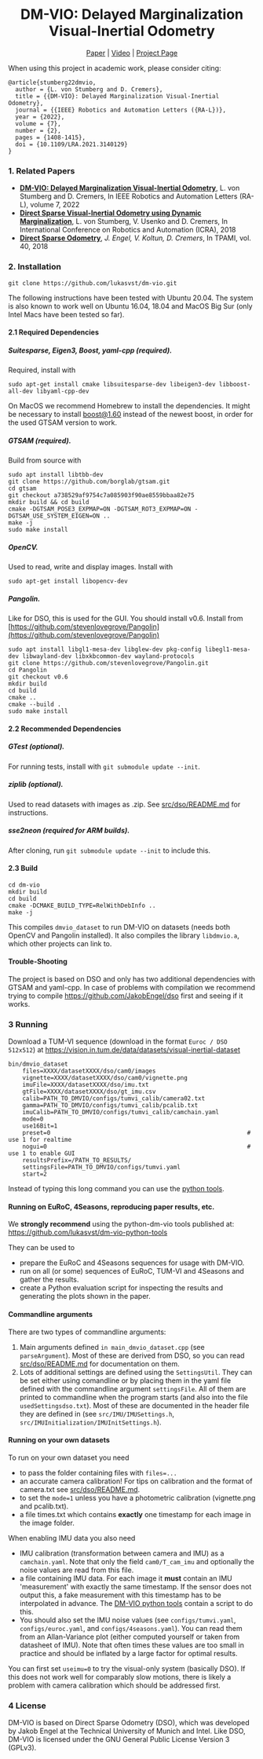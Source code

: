 <h1 align="center">DM-VIO: Delayed Marginalization<br/> Visual-Inertial Odometry </h1>

<p align="center">
<a href="https://vision.in.tum.de/_media/research/vslam/dm-vio/dm-vio.pdf">Paper</a> | <a href="https://youtu.be/7iep3BvcJPU">Video</a> | <a href="http://vision.in.tum.de/dm-vio">Project Page</a>
</p>

When using this project in academic work, please consider citing:

    @article{stumberg22dmvio,
      author = {L. von Stumberg and D. Cremers},
      title = {{DM-VIO}: Delayed Marginalization Visual-Inertial Odometry},
      journal = {{IEEE} Robotics and Automation Letters ({RA-L})},
      year = {2022},
      volume = {7},
      number = {2},
      pages = {1408-1415},
      doi = {10.1109/LRA.2021.3140129}
    }

### 1. Related Papers
* **[DM-VIO: Delayed Marginalization Visual-Inertial Odometry](https://vision.in.tum.de/dm-vio)**, L. von Stumberg and D. Cremers, In IEEE Robotics and Automation Letters (RA-L), volume 7, 2022
* **[Direct Sparse Visual-Inertial Odometry using Dynamic Marginalization](https://vision.in.tum.de/vi-dso)**, L. von Stumberg, V. Usenko and D. Cremers, In International Conference on Robotics and Automation (ICRA), 2018
* **[Direct Sparse Odometry](https://vision.in.tum.de/dso)**, *J. Engel, V. Koltun, D. Cremers*, In  TPAMI, vol. 40, 2018

### 2. Installation

	git clone https://github.com/lukasvst/dm-vio.git

The following instructions have been tested with Ubuntu 20.04.
The system is also known to work well on Ubuntu 16.04, 18.04 and MacOS Big Sur (only Intel Macs have been tested so far).

#### 2.1 Required Dependencies 

##### Suitesparse, Eigen3, Boost, yaml-cpp (required).
Required, install with

    sudo apt-get install cmake libsuitesparse-dev libeigen3-dev libboost-all-dev libyaml-cpp-dev

On MacOS we recommend Homebrew to install the dependencies. It might be necessary
to install boost@1.60 instead of the newest boost, in order for the used GTSAM version to work.


##### GTSAM (required).
Build from source with

    sudo apt install libtbb-dev
    git clone https://github.com/borglab/gtsam.git
    cd gtsam
    git checkout a738529af9754c7a085903f90ae8559bbaa82e75
    mkdir build && cd build
    cmake -DGTSAM_POSE3_EXPMAP=ON -DGTSAM_ROT3_EXPMAP=ON -DGTSAM_USE_SYSTEM_EIGEN=ON ..
    make -j
    sudo make install

##### OpenCV.
Used to read, write and display images.
Install with

	sudo apt-get install libopencv-dev


##### Pangolin.
Like for DSO, this is used for the GUI. You should install v0.6.
Install from [https://github.com/stevenlovegrove/Pangolin](https://github.com/stevenlovegrove/Pangolin)


	sudo apt install libgl1-mesa-dev libglew-dev pkg-config libegl1-mesa-dev libwayland-dev libxkbcommon-dev wayland-protocols
	git clone https://github.com/stevenlovegrove/Pangolin.git
	cd Pangolin
	git checkout v0.6
	mkdir build
	cd build
	cmake ..
	cmake --build .
	sudo make install
	
	 

#### 2.2 Recommended Dependencies

##### GTest (optional).
For running tests, install with `git submodule update --init`.

##### ziplib (optional).
Used to read datasets with images as .zip.
See [src/dso/README.md](src/dso/README.md) for instructions.

##### sse2neon (required for ARM builds).
After cloning, run `git submodule update --init` to include this. 

#### 2.3 Build

    cd dm-vio
    mkdir build
    cd build
    cmake -DCMAKE_BUILD_TYPE=RelWithDebInfo ..
    make -j

This compiles `dmvio_dataset` to run DM-VIO on datasets (needs both OpenCV and Pangolin installed).
It also compiles the library `libdmvio.a`, which other projects can link to.

#### Trouble-Shooting
The project is based on DSO and only has two additional dependencies with GTSAM and yaml-cpp.
In case of problems with compilation we recommend trying to compile https://github.com/JakobEngel/dso 
first and seeing if it works. 

### 3 Running
Download a TUM-VI sequence (download in the format `Euroc / DSO 512x512`) at https://vision.in.tum.de/data/datasets/visual-inertial-dataset

    bin/dmvio_dataset
        files=XXXX/datasetXXXX/dso/cam0/images              
        vignette=XXXX/datasetXXXX/dso/cam0/vignette.png
        imuFile=XXXX/datasetXXXX/dso/imu.txt
        gtFile=XXXX/datasetXXXX/dso/gt_imu.csv
        calib=PATH_TO_DMVIO/configs/tumvi_calib/camera02.txt
        gamma=PATH_TO_DMVIO/configs/tumvi_calib/pcalib.txt
        imuCalib=PATH_TO_DMVIO/configs/tumvi_calib/camchain.yaml
        mode=0
        use16Bit=1
        preset=0                                                        # use 1 for realtime
        nogui=0                                                         # use 1 to enable GUI
        resultsPrefix=/PATH_TO_RESULTS/
        settingsFile=PATH_TO_DMVIO/configs/tumvi.yaml
        start=2                                                         

Instead of typing this long command you can use the [python tools](https://github.com/lukasvst/dm-vio-python-tools).

#### Running on EuRoC, 4Seasons, reproducing paper results, etc.
We **strongly recommend** using the python-dm-vio tools published at: https://github.com/lukasvst/dm-vio-python-tools

They can be used to
* prepare the EuRoC and 4Seasons sequences for usage with DM-VIO.
* run on all (or some) sequences of EuRoC, TUM-VI and 4Seasons and gather the results.
* create a Python evaluation script for inspecting the results and generating the plots shown in the paper.

#### Commandline arguments
There are two types of commandline arguments:
1. Main arguments defined `in main_dmvio_dataset.cpp` (see `parseArgument`). Most of these are derived from 
DSO, so you can read [src/dso/README.md](src/dso/README.md) for documentation on them. 
2. Lots of additional settings are defined using the `SettingsUtil`. They can be set either using comandline
or by placing them in the yaml file defined with the commandline argument `settingsFile`.
All of them are printed to commandline when the program starts (and also into the file `usedSettingsdso.txt`).
Most of these are documented in the header file they are defined in 
(see `src/IMU/IMUSettings.h`, `src/IMUInitialization/IMUInitSettings.h`).

#### Running on your own datasets
To run on your own dataset you need
* to pass the folder containing files with `files=...`
* an accurate camera calibration! For tips on calibration and the format of camera.txt see 
[src/dso/README.md](src/dso/README.md).
* to set the `mode=1` unless you have a photometric calibration (vignette.png and pcalib.txt).
* a file times.txt which contains **exactly** one timestamp for each image in the image folder.

When enabling IMU data you also need

* IMU calibration (transformation between camera and IMU) as a `camchain.yaml`. Note that only the field `cam0/T_cam_imu`
and optionally the noise values are read from this file.
* a file containing IMU data. For each image it **must** contain an IMU 'measurement' with exactly the same timestamp. 
If the sensor does not output this, a fake measurement with this timestamp has to be interpolated in advance.
    The [DM-VIO python tools](https://github.com/lukasvst/dm-vio-python-tools) contain a script to do this.
* You should also set the IMU noise values (see `configs/tumvi.yaml`, `configs/euroc.yaml`, and `configs/4seasons.yaml`).
You can read them from an Allan-Variance plot (either computed yourself or taken from datasheet of IMU). 
Note that often times these values are too small in practice and should be inflated by a large factor for optimal results.

You can first set `useimu=0` to try the visual-only system (basically DSO). If this does not work well for 
comparably slow motions, there is likely a problem with camera calibration which should be addressed first.


### 4 License
DM-VIO is based on Direct Sparse Odometry (DSO), which was developed by Jakob Engel 
at the Technical University of Munich and Intel.
Like DSO, DM-VIO is licensed under the GNU General Public License
Version 3 (GPLv3).
